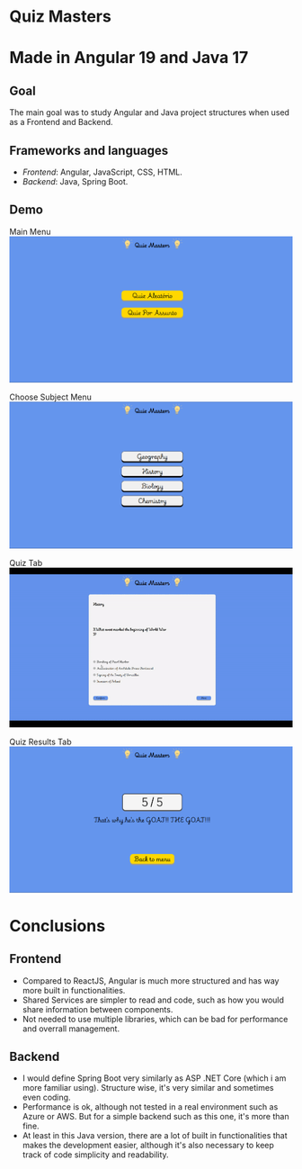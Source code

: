# Quiz Masters
# Made in Angular 19 and Java 17

## Goal
The main goal was to study Angular and Java project structures
when used as a Frontend and Backend.

## Frameworks and languages
- *Frontend*: Angular, JavaScript, CSS, HTML.
- *Backend*: Java, Spring Boot.

## Demo

Main Menu
![Main Menu Image](QJ-Images-Videos/main-menu.png "Main Menu Img")

Choose Subject Menu
![Main Menu Image](QJ-Images-Videos/choose-subject.png "Subject Menu Img")

Quiz Tab
![Demo GIF](QJ-Images-Videos/QJ-Tab-GIF.gif "Quiz Tab GIF")

Quiz Results Tab
![Main Menu Image](QJ-Images-Videos/quiz-results.png "Quiz Results Img")

# Conclusions

## Frontend
- Compared to ReactJS, Angular is much more structured and has way more built in
functionalities.
- Shared Services are simpler to read and code, such as how you would share information
between components.
- Not needed to use multiple libraries, which can be bad for performance and overrall management.

## Backend
- I would define Spring Boot very similarly as ASP .NET Core (which i am more familiar using).
Structure wise, it's very similar and sometimes even coding.
- Performance is ok, although not tested in a real environment such as Azure or AWS. But
for a simple backend such as this one, it's more than fine.
- At least in this Java version, there are a lot of built in functionalities that
makes the development easier, although it's also necessary to keep track of code simplicity
and readability.